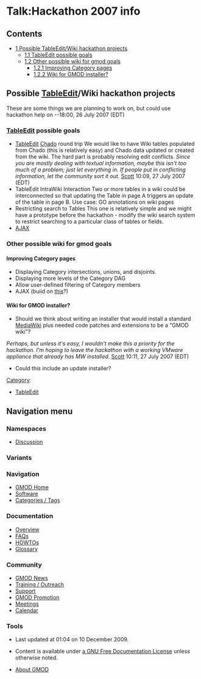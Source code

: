 



<span id="top"></span>


# <span dir="auto">Talk:Hackathon 2007 info</span>










## Contents



- [<span class="tocnumber">1</span> <span class="toctext">Possible
  TableEdit/Wiki hackathon
  projects</span>](#Possible_TableEdit.2FWiki_hackathon_projects)
  - [<span class="tocnumber">1.1</span> <span class="toctext">TableEdit
    possible goals</span>](#TableEdit_possible_goals)
  - [<span class="tocnumber">1.2</span> <span class="toctext">Other
    possible wiki for gmod
    goals</span>](#Other_possible_wiki_for_gmod_goals)
    - [<span class="tocnumber">1.2.1</span>
      <span class="toctext">Improving Category
      pages</span>](#Improving_Category_pages)
    - [<span class="tocnumber">1.2.2</span> <span class="toctext">Wiki
      for GMOD installer?</span>](#Wiki_for_GMOD_installer.3F)



## <span id="Possible_TableEdit.2FWiki_hackathon_projects" class="mw-headline">Possible [TableEdit](TableEdit.1 "TableEdit")/Wiki hackathon projects</span>

These are some things we are planning to work on, but could use
hackathon help on --18:00, 26 July 2007 (EDT)

### <span id="TableEdit_possible_goals" class="mw-headline">[TableEdit](TableEdit.1 "TableEdit") possible goals</span>

- [TableEdit](TableEdit.1 "TableEdit")
  <a href="Chado" class="mw-redirect" title="Chado">Chado</a> round trip
  We would like to have Wiki tables populated from Chado (this is
  relatively easy) and Chado data updated or created from the wiki. The
  hard part is probably resolving edit conflicts.
  _Since you are mostly dealing with textual information, maybe this
  isn't too much of a problem; just let everything in. If people put in
  conflicting information, let the community sort it out._
  [Scott](User%3AScott "User%3AScott") 10:09, 27 July 2007 (EDT)
- TableEdit IntraWiki Interaction
  Two or more tables in a wiki could be interconnected so that updating
  the Table in page A triggers an update of the table in page B. Use
  case: GO annotations on wiki pages
- Restricting search to Tables
  This one is relatively simple and we might have a prototype before the
  hackathon - modify the wiki search system to restrict searching to a
  particular class of tables or fields.
- [AJAX](Category%3AAJAX "Category%3AAJAX")

### <span id="Other_possible_wiki_for_gmod_goals" class="mw-headline">Other possible wiki for gmod goals</span>

#### <span id="Improving_Category_pages" class="mw-headline">Improving Category pages</span>

- Displaying Category intersections, unions, and disjoints.
- Displaying more levels of the Category DAG
- Allow user-defined filtering of Category members
- AJAX (buiid on
  <a href="http://www.mediawiki.org/wiki/Extension:CategoryTree"
  class="external text">this</a>?)

#### <span id="Wiki_for_GMOD_installer.3F" class="mw-headline">Wiki for GMOD installer?</span>

- Should we think about writing an installer that would install a
  standard
  <a href="http://mediawiki.org" class="external text">MediaWiki</a>
  plus needed code patches and extensions to be a "GMOD wiki"?

_Perhaps, but unless it's easy, I wouldn't make this a priority for the
hackathon. I'm hoping to leave the hackathon with a working VMware
appliance that already has MW installed._
[Scott](User%3AScott "User%3AScott") 10:11, 27 July 2007 (EDT)

- Could this include an update installer?




[Category](Special%3ACategories "Special%3ACategories"):

- [TableEdit](Category%3ATableEdit "Category%3ATableEdit")






## Navigation menu




### Namespaces

- <span id="ca-talk"><a href="Talk%3AHackathon_2007_info" accesskey="t"
  title="Discussion about the content page [t]">Discussion</a></span>


###

### Variants[](#)







<a href="Main_Page"
style="background-image: url(../images/GMOD-cogs.png);"
title="Visit the main page"></a>


### Navigation



- <span id="n-GMOD-Home">[GMOD Home](Main_Page)</span>
- <span id="n-Software">[Software](GMOD_Components)</span>
- <span id="n-Categories-.2F-Tags">[Categories /
  Tags](Categories)</span>




### Documentation



- <span id="n-Overview">[Overview](Overview)</span>
- <span id="n-FAQs">[FAQs](Category%3AFAQ)</span>
- <span id="n-HOWTOs">[HOWTOs](Category%3AHOWTO)</span>
- <span id="n-Glossary">[Glossary](Glossary)</span>




### Community



- <span id="n-GMOD-News">[GMOD News](GMOD_News)</span>
- <span id="n-Training-.2F-Outreach">[Training /
  Outreach](Training_and_Outreach)</span>
- <span id="n-Support">[Support](Support)</span>
- <span id="n-GMOD-Promotion">[GMOD Promotion](GMOD_Promotion)</span>
- <span id="n-Meetings">[Meetings](Meetings)</span>
- <span id="n-Calendar">[Calendar](Calendar)</span>




### Tools




- <span id="footer-info-lastmod">Last updated at 01:04 on 10 December 2009.</span>
<!-- - <span id="footer-info-viewcount">13,304 page views.</span> -->
- <span id="footer-info-copyright">Content is available under
  <a href="http://www.gnu.org/licenses/fdl-1.3.html" class="external"
  rel="nofollow">a GNU Free Documentation License</a> unless otherwise
  noted.</span>

<!-- -->

- <span id="footer-places-about">[About
  GMOD](GMOD%3AAbout "GMOD%3AAbout")</span>

<!-- -->



